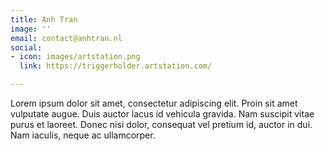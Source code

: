 ```yaml
---
title: Anh Tran
image: ''
email: contact@anhtran.nl
social:
- icon: images/artstation.png
  link: https://triggerholder.artstation.com/

---
```

Lorem ipsum dolor sit amet, consectetur adipiscing elit. Proin sit amet vulputate augue. Duis auctor lacus id vehicula gravida. Nam suscipit vitae purus et laoreet.
Donec nisi dolor, consequat vel pretium id, auctor in dui. Nam iaculis, neque ac ullamcorper.